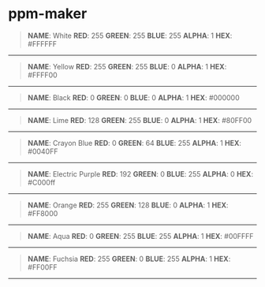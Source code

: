 ppm-maker
==========

>**NAME**: White
>**RED**: 255
>**GREEN**: 255
>**BLUE**: 255
>**ALPHA**: 1
>**HEX**: #FFFFFF

----------
>**NAME**: Yellow
>**RED**: 255
>**GREEN**: 255
>**BLUE**: 0
>**ALPHA**: 1
>**HEX**: #FFFF00

----------
>**NAME**: Black
>**RED**: 0
>**GREEN**: 0
>**BLUE**: 0
>**ALPHA**: 1
>**HEX**: #000000

----------
>**NAME**: Lime
>**RED**: 128
>**GREEN**: 255
>**BLUE**: 0
>**ALPHA**: 1
>**HEX**: #80FF00

----------
>**NAME**: Crayon Blue
>**RED**: 0
>**GREEN**: 64
>**BLUE**: 255
>**ALPHA**: 1
>**HEX**: #0040FF

----------
>**NAME**: Electric Purple
>**RED**: 192
>**GREEN**: 0
>**BLUE**: 255
>**ALPHA**: 0
>**HEX**: #C000ff

----------
>**NAME**: Orange
>**RED**: 255
>**GREEN**: 128
>**BLUE**: 0
>**ALPHA**: 1
>**HEX**: #FF8000

----------
>**NAME**: Aqua
>**RED**: 0
>**GREEN**: 255
>**BLUE**: 255
>**ALPHA**: 1
>**HEX**: #00FFFF

----------
>**NAME**: Fuchsia
>**RED**: 255
>**GREEN**: 0
>**BLUE**: 255
>**ALPHA**: 1
>**HEX**: #FF00FF

----------
